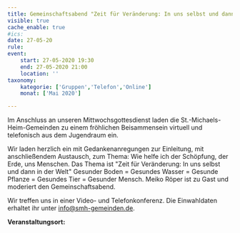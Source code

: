```yaml
---
title: Gemeinschaftsabend "Zeit für Veränderung: In uns selbst und dann in der Welt" (Telefon und Videokonferenz)
visible: true
cache_enable: true
#ics: 
date: 27-05-20
rule: 
event:
	start: 27-05-2020 19:30
	end: 27-05-2020 21:00
	location: ''
taxonomy:
	kategorie: ['Gruppen','Telefon','Online']
	monat: ['Mai 2020']

---
```

Im Anschluss an unseren Mittwochsgottesdienst laden die St.-Michaels-Heim-Gemeinden zu einem fröhlichen Beisammensein virtuell und telefonisch aus dem Jugendraum ein. 

Wir laden herzlich ein mit Gedankenanregungen  zur Einleitung, mit anschließendem Austausch,
zum Thema: Wie helfe ich der Schöpfung, der Erde, uns Menschen. Das Thema ist "Zeit für Veränderung: In uns selbst und dann in der Welt"
Gesunder Boden = Gesundes Wasser = Gesunde Pflanze = Gesundes Tier = Gesunder Mensch. Meiko Röper ist zu Gast und moderiert den Gemeinschaftsabend.

Wir treffen uns in einer Video- und Telefonkonferenz. Die Einwahldaten erhaltet ihr unter info@smh-gemeinden.de.




**Veranstaltungsort:** 

